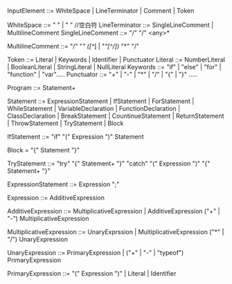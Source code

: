 InputElement ::= WhiteSpace | LineTerminator | Comment | Token

WhiteSpace ::= " " | " " //空白符
LineTerminator ::= SingleLineComment | MultilineComment
SingleLineComment ::= "/" "/" \<any>*

MultilineComment ::= "/" "*" ([^*] | "*"[^/])* "*" "/"

Token ::= Literal | Keywords | Identifier | Punctuator
Literal ::= NumberLiteral | BooleanLiteral | StringLiteral | NullLiteral
Keywords ::= "if" | "else" | "for" | "function" | "var".....
Punctuator ::= "+" | "-" | "*" | "/" | "{" | "}" .....

Program ::= Statement+

Statement ::= ExpressionStatement | IfStatement | ForStatement | WhileStatement | VariableDeclaration | FunctionDeclaration | ClassDeclaration | BreakStatement | CountinueStatement | ReturnStatement | ThrowStatement | TryStatement | Block

IfStatement ::= "if" "(" Expression ")" Statement

Block = "{" Statement "}"

TryStatement ::= "try" "{" Statement+ "}" "catch" "(" Expression ")" "{" Statement+ "}"

ExpressionStatement ::= Expression ";"

Expression ::= AdditiveExpression

AdditiveExpression ::= MultiplicativeExpression | AdditiveExpression ("+" | "-") MultiplicativeExpression

MultiplicativeExpression ::= UnaryExprssion | MultiplicativeExpression ("*" | "/") UnaryExpression

UnaryExpression ::= PrimaryExpression | ("+" | "-" | "typeof") PrimaryExpression

PrimaryExpression ::= "(" Expression ")" | Literal | Identifier
